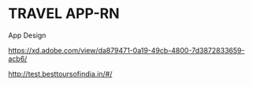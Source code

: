 # TRAVEL APP-RN

App Design

https://xd.adobe.com/view/da879471-0a19-49cb-4800-7d3872833659-acb6/

http://test.besttoursofindia.in/#/
